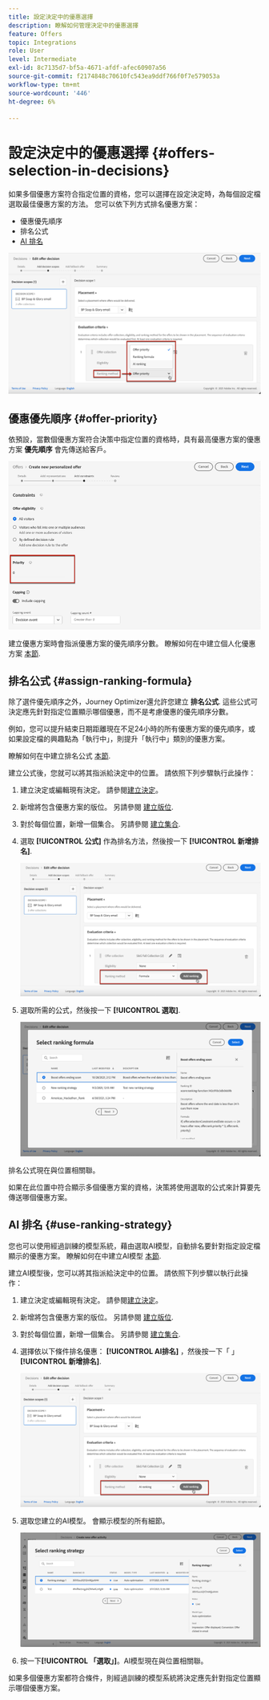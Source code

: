 ```yaml
---
title: 設定決定中的優惠選擇
description: 瞭解如何管理決定中的優惠選擇
feature: Offers
topic: Integrations
role: User
level: Intermediate
exl-id: 8c7135d7-bf5a-4671-afdf-afec60907a56
source-git-commit: f2174848c70610fc543ea9ddf766f0f7e579053a
workflow-type: tm+mt
source-wordcount: '446'
ht-degree: 6%

---
```


# 設定決定中的優惠選擇 {#offers-selection-in-decisions}

如果多個優惠方案符合指定位置的資格，您可以選擇在設定決定時，為每個設定檔選取最佳優惠方案的方法。 您可以依下列方式排名優惠方案：
* 優惠優先順序
* 排名公式
* [AI 排名](#use-ranking-strategy)

![](../assets/offer-rank-by.png)

## 優惠優先順序 {#offer-priority}

依預設，當數個優惠方案符合決策中指定位置的資格時，具有最高優惠方案的優惠方案 **優先順序** 會先傳送給客戶。

![](../assets/offer-priority.png)

建立優惠方案時會指派優惠方案的優先順序分數。 瞭解如何在中建立個人化優惠方案 [本節](../offer-library/creating-personalized-offers.md).

## 排名公式 {#assign-ranking-formula}

除了選件優先順序之外，Journey Optimizer還允許您建立 **排名公式**. 這些公式可決定應先針對指定位置顯示哪個優惠，而不是考慮優惠的優先順序分數。

例如，您可以提升結束日期距離現在不足24小時的所有優惠方案的優先順序，或如果設定檔的興趣點為「執行中」，則提升「執行中」類別的優惠方案。

瞭解如何在中建立排名公式 [本節](../ranking/create-ranking-formulas.md).

建立公式後，您就可以將其指派給決定中的位置。 請依照下列步驟執行此操作：

1. 建立決定或編輯現有決定。 請參閱[建立決定](../offer-activities/create-offer-activities.md)。

1. 新增將包含優惠方案的版位。 另請參閱 [建立版位](../offer-library/creating-placements.md).

1. 對於每個位置，新增一個集合。 另請參閱 [建立集合](../offer-library/creating-collections.md).

1. 選取 **[!UICONTROL 公式]** 作為排名方法，然後按一下 **[!UICONTROL 新增排名]**.

   ![](../assets/offer-activity-ranking.png)

1. 選取所需的公式，然後按一下 **[!UICONTROL 選取]**.

   ![](../assets/ranking-selection.png)

排名公式現在與位置相關聯。

如果在此位置中符合顯示多個優惠方案的資格，決策將使用選取的公式來計算要先傳送哪個優惠方案。

## AI 排名 {#use-ranking-strategy}

<!--If you are an [Adobe Experience Platform](https://experienceleague.adobe.com/docs/experience-platform/landing/home.html){target="_blank"} user leveraging the **Offer Decisioning** application service,-->

您也可以使用經過訓練的模型系統，藉由選取AI模型，自動排名要針對指定設定檔顯示的優惠方案。 瞭解如何在中建立AI模型 [本節](../ranking/create-ranking-strategies.md).

建立AI模型後，您可以將其指派給決定中的位置。 請依照下列步驟以執行此操作：

1. 建立決定或編輯現有決定。 請參閱[建立決定](../offer-activities/create-offer-activities.md)。

1. 新增將包含優惠方案的版位。 另請參閱 [建立版位](../offer-library/creating-placements.md).

1. 對於每個位置，新增一個集合。 另請參閱 [建立集合](../offer-library/creating-collections.md).

1. 選擇依以下條件排名優惠： **[!UICONTROL AI排名]** ，然後按一下「 」 **[!UICONTROL 新增排名]**.

   ![](../assets/ranking-selection-ai-ranking.png)

1. 選取您建立的AI模型。 會顯示模型的所有細節。

   ![](../assets/ranking-selection-ai-ranking-selected.png)

1. 按一下&#x200B;**[!UICONTROL 「選取」]**。AI模型現在與位置相關聯。

如果多個優惠方案都符合條件，則經過訓練的模型系統將決定應先針對指定位置顯示哪個優惠方案。

